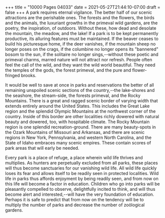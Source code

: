 +++
title = "10000 Pages 04033"
date = 2021-05-27T21:44:10-07:00
draft = false
+++
A park requires eternal vigilance. The better half of our scenic attractions are the perishable ones. The forests and the flowers, the birds and the animals, the luxuriant growths in the primeval wild gardens, are the poetry, the inspiration, of outdoors. Without these, how dead and desolate the mountain, the meadow, and the lake! If a park is to be kept permanently productive, its alluring features must be maintained. If the beaver ceases to build his picturesque home, if the deer vanishes, if the mountain sheep no longer poses on the crags, if the columbine no longer opens its "bannered" bosom to the sun, if the solitaire no longer sings,--without these poetic and primeval charms, marred nature will not attract nor refresh. People often feel the call of the wild, and they want the wild world beautiful. They need the temples of the gods, the forest primeval, and the pure and flower-fringed brooks.

It would be well to save at once in parks and reservations the better of all remaining unspoiled scenic sections of the country,--the lake-shores and the seashore, the stream-side, the forests primeval, and the Rocky Mountains. There is a great and ragged scenic border of varying width that extends entirely around the United States. This includes the Great Lake region and the splendid Olympic Mountains at the northwest corner of the country. Inside of this border are other localities richly dowered with natural beauty and dowered, too, with hospitable climate. The Rocky Mountain region is one splendid recreation-ground. There are many beauty-spots in the Ozark Mountains of Missouri and Arkansas, and there are scenic regions in New York, Pennsylvania, and western North Carolina, and the State of Idaho embraces many scenic empires. These contain scores of park areas that will early be needed.

Every park is a place of refuge, a place wherein wild life thrives and multiplies. As hunters are perpetually excluded from all parks, these places will thus become sanctuaries for our vanishing wild life. All wild life quickly loses its fear and allows itself to be readily seen in protected localities. Wild life in parks thus affords enjoyment by being readily seen, and from now on this life will become a factor in education. Children who go into parks will be pleasantly compelled to observe, delightfully incited to think, and will thus become alert and interested,--will have the very foundation of education. Perhaps it is safe to predict that from now on the tendency will be to multiply the number of parks and decrease the number of zoölogical gardens.
